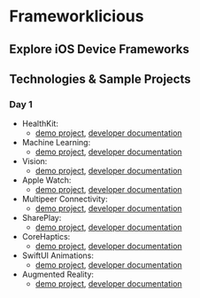 # Frameworklicious
## Explore iOS Device Frameworks

## Technologies & Sample Projects
### Day 1
- HealthKit: 
  - [demo project](HealthKit), [developer documentation](http://developer.apple.com/documentation/healthkit)
- Machine Learning:
  - [demo project](Machine%20Learning), [developer documentation](http://developer.apple.com/documentation/coreml)
- Vision: 
  - [demo project](Vision), [developer documentation](http://developer.apple.com/documentation/vision)
- Apple Watch: 
  - [demo project](Apple%20Watch), [developer documentation](https://developer.apple.com/documentation/watchconnectivity)
- Multipeer Connectivity: 
  - [demo project](Multipeer%20Connectivity), [developer documentation](http://developer.apple.com/documentation/multipeerconnectivity)
- SharePlay: 
  - [demo project](SharePlay), [developer documentation](http://developer.apple.com/documentation/shareplay)
- CoreHaptics: 
  - [demo project](Haptics), [developer documentation](http://developer.apple.com/documentation/corehaptics/)
- SwiftUI Animations: 
  - [demo project](SwiftUI%20Animations), [developer documentation](http://developer.apple.com/documentation/swiftui/animations)
- Augmented Reality: 
  - [demo project](Augmented%20Reality), [developer documentation](http://developer.apple.com/documentation/realitykit)
